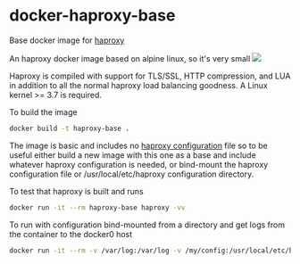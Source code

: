 # docker-haproxy-base
Base docker image for [haproxy](http://www.haproxy.org/)

An haproxy docker image based on alpine linux, so it's very small [![](https://badge.imagelayers.io/fingershock/haproxy-base:latest.svg)](https://imagelayers.io/?images=fingershock/haproxy-base:latest)

Haproxy is compiled with support for TLS/SSL, HTTP compression, and LUA in addition to all the normal haproxy load balancing goodness. A Linux kernel >= 3.7 is required.

To build the image
```sh
docker build -t haproxy-base .
```

The image is basic and includes no [haproxy configuration](https://cbonte.github.io/haproxy-dconv/configuration-1.6.html) file so to be useful either build a new image with this one as a base and include whatever haproxy configuration is needed, or bind-mount the haproxy configuration file or /usr/local/etc/haproxy configuration directory.

To test that haproxy is built and runs

```sh
docker run -it --rm haproxy-base haproxy -vv
```

To run with configuration bind-mounted from a directory and get logs from the container to the docker0 host

```sh
docker run -it --rm -v /var/log:/var/log -v /my/config:/usr/local/etc/haproxy:ro  haproxy-base haproxy -f /usr/local/etc/haproxy/haproxy.cfg -c
```
